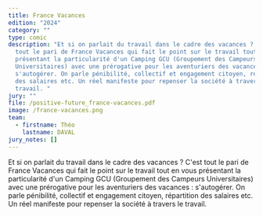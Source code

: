 ```yaml
---
title: France Vacances
edition: "2024"
category: ""
type: comic
description: "Et si on parlait du travail dans le cadre des vacances ? C'est
  tout le pari de France Vacances qui fait le point sur le travail tout en vous
  présentant la particularité d'un Camping GCU (Groupement des Campeurs
  Universitaires) avec une prérogative pour les aventuriers des vacances :
  s'autogérer. On parle pénibilité, collectif et engagement citoyen, répartition
  des salaires etc. Un réel manifeste pour repenser la société à travers le
  travail. "
jury: ""
file: /positive-future_france-vacances.pdf
image: /france-vacances.png
team:
  - firstname: Théo
    lastname: DAVAL
jury_notes: []
---
```

Et si on parlait du travail dans le cadre des vacances ? C'est tout le pari de France Vacances qui fait le point sur le travail tout en vous présentant la particularité d'un Camping GCU (Groupement des Campeurs Universitaires) avec une prérogative pour les <!--more-->aventuriers des vacances : s'autogérer. On parle pénibilité, collectif et engagement citoyen, répartition des salaires etc. Un réel manifeste pour repenser la société à travers le travail.
